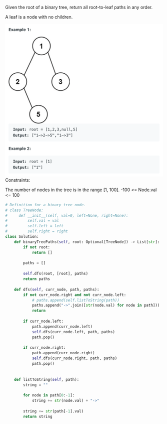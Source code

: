 Given the root of a binary tree, return all root-to-leaf paths in any order.

A leaf is a node with no children.

![](../basic/image/257_example.png)
Constraints:

The number of nodes in the tree is in the range [1, 100].
-100 <= Node.val <= 100

```py
# Definition for a binary tree node.
# class TreeNode:
#     def __init__(self, val=0, left=None, right=None):
#         self.val = val
#         self.left = left
#         self.right = right
class Solution:
    def binaryTreePaths(self, root: Optional[TreeNode]) -> List[str]:
        if not root:
            return []
        
        paths = []
        
        self.dfs(root, [root], paths)
        return paths
    
    def dfs(self, curr_node, path, paths):
        if not curr_node.right and not curr_node.left:
            # paths.append(self.listToString(path))
            paths.append("->".join([str(node.val) for node in path]))
            return
        
        if curr_node.left:
            path.append(curr_node.left)
            self.dfs(curr_node.left, path, paths)
            path.pop()
            
        if curr_node.right:
            path.append(curr_node.right)
            self.dfs(curr_node.right, path, paths)
            path.pop()
            

    def listToString(self, path):
        string = ""
        
        for node in path[0:-1]:
            string += str(node.val) + "->" 
        
        string += str(path[-1].val)
        return string
```
        